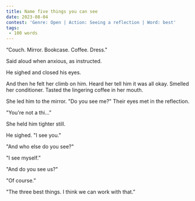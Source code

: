 ```yaml
---
title: Name five things you can see
date: 2023-08-04
contest: 'Genre: Open | Action: Seeing a reflection | Word: best'
tags: 
 - 100 words
---
```


“Couch. Mirror. Bookcase. Coffee. Dress."

Said aloud when anxious, as instructed.

He sighed and closed his eyes.

And then he felt her climb on him. Heard her tell him it was all okay. Smelled her conditioner. Tasted the lingering coffee in her mouth.

She led him to the mirror. "Do you see me?" Their eyes met in the reflection.

"You're not a thi…”

She held him tighter still.

He sighed. "I see you."

"And who else do you see?"

"I see myself.”

"And do you see us?"

"Of course.”

"The three best things. I think we can work with that.”